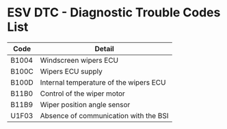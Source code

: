 # ESV DTC - Diagnostic Trouble Codes List

| Code | Detail |
| - | - |
| B1004 | Windscreen wipers ECU |
| B100C | Wipers ECU supply |
| B100D | Internal temperature of the wipers ECU |
| B11B0 | Control of the wiper motor |
| B11B9 | Wiper position angle sensor |
| U1F03 | Absence of communication with the BSI |
